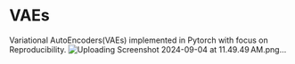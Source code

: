 # VAEs
Variational AutoEncoders(VAEs) implemented in Pytorch with focus on Reproducibility.
![Uploading Screenshot 2024-09-04 at 11.49.49 AM.png…]()
